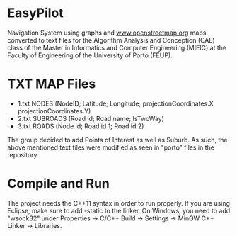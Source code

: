 # EasyPilot
Navigation System using graphs and www.openstreetmap.org maps converted to text files for the Algorithm Analysis and Conception (CAL) class of the Master in Informatics and Computer Engineering (MIEIC) at the Faculty of Engineering of the University of Porto (FEUP).

# TXT MAP Files
- 1.txt NODES (NodeID; Latitude; Longitude; projectionCoordinates.X, projectionCoordinates.Y)
- 2.txt SUBROADS (Road id; Road name; IsTwoWay)
- 3.txt ROADS (Node id; Road id 1; Road id 2)

The group decided to add Points of Interest as well as Suburb. As such, the above mentioned text files were modified as seen in "porto" files in the repository. 

# Compile and Run

The project needs the C++11 syntax in order to run properly.
If you are using Eclipse, make sure to add -static to the linker.
On Windows, you need to add "wsock32" under Properties -> C/C++ Build -> Settings -> MinGW C++ Linker -> Libraries.
